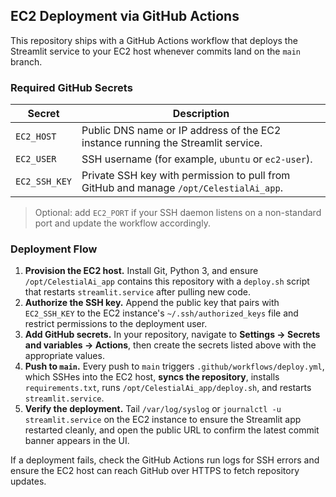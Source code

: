 ## EC2 Deployment via GitHub Actions

This repository ships with a GitHub Actions workflow that deploys the Streamlit service to your EC2 host whenever commits land on the `main` branch.

### Required GitHub Secrets
| Secret | Description |
| ------ | ----------- |
| `EC2_HOST` | Public DNS name or IP address of the EC2 instance running the Streamlit service. |
| `EC2_USER` | SSH username (for example, `ubuntu` or `ec2-user`). |
| `EC2_SSH_KEY` | Private SSH key with permission to pull from GitHub and manage `/opt/CelestialAi_app`. |

> Optional: add `EC2_PORT` if your SSH daemon listens on a non-standard port and update the workflow accordingly.

### Deployment Flow
1. **Provision the EC2 host.** Install Git, Python 3, and ensure `/opt/CelestialAi_app` contains this repository with a `deploy.sh` script that restarts `streamlit.service` after pulling new code.
2. **Authorize the SSH key.** Append the public key that pairs with `EC2_SSH_KEY` to the EC2 instance's `~/.ssh/authorized_keys` file and restrict permissions to the deployment user.
3. **Add GitHub secrets.** In your repository, navigate to **Settings → Secrets and variables → Actions**, then create the secrets listed above with the appropriate values.
4. **Push to `main`.** Every push to `main` triggers `.github/workflows/deploy.yml`, which SSHes into the EC2 host, **syncs the repository**, installs `requirements.txt`, runs `/opt/CelestialAi_app/deploy.sh`, and restarts `streamlit.service`.
5. **Verify the deployment.** Tail `/var/log/syslog` or `journalctl -u streamlit.service` on the EC2 instance to ensure the Streamlit app restarted cleanly, and open the public URL to confirm the latest commit banner appears in the UI.

If a deployment fails, check the GitHub Actions run logs for SSH errors and ensure the EC2 host can reach GitHub over HTTPS to fetch repository updates.